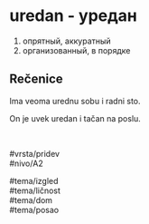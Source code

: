 # uredan - уредан

1. опрятный, аккуратный
2. организованный, в порядке

## Rečenice

Ima veoma urednu sobu i radni sto.

On je uvek uredan i tačan na poslu.

<br>

#vrsta/pridev  
#nivo/A2  

#tema/izgled  
#tema/ličnost  
#tema/dom  
#tema/posao  
